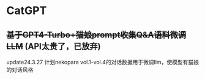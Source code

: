 # CatGPT

~~基于GPT4-Turbo+猫娘prompt收集Q&A语料微调LLM~~ (API太贵了，已放弃)
---
update24.3.27
计划nekopara vol.1-vol.4的对话数据用于微调llm，使模型有猫娘的对话风格
